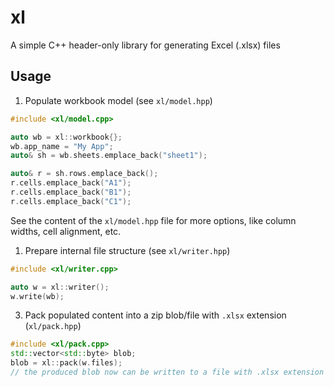 # xl
A simple C++ header-only library for generating Excel (.xlsx) files

## Usage

1. Populate workbook model (see `xl/model.hpp`)

```c++
#include <xl/model.cpp>

auto wb = xl::workbook{};
wb.app_name = "My App";
auto& sh = wb.sheets.emplace_back("sheet1");

auto& r = sh.rows.emplace_back();
r.cells.emplace_back("A1");
r.cells.emplace_back("B1");
r.cells.emplace_back("C1");
```

See the content of the `xl/model.hpp` file for more options, like column widths, cell alignment, etc.

1. Prepare internal file structure (see `xl/writer.hpp`)

```c++
#include <xl/writer.cpp>

auto w = xl::writer();
w.write(wb);
```

3. Pack populated content into a zip blob/file with `.xlsx` extension (`xl/pack.hpp`)

```c++
#include <xl/pack.cpp>
std::vector<std::byte> blob;
blob = xl::pack(w.files);
// the produced blob now can be written to a file with .xlsx extension
```